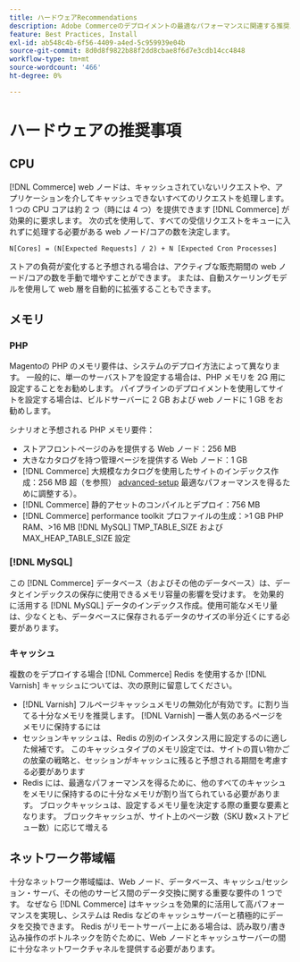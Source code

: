 ```yaml
---
title: ハードウェアRecommendations
description: Adobe Commerceのデプロイメントの最適なパフォーマンスに関連する推奨ハードウェアのリストを確認します。
feature: Best Practices, Install
exl-id: ab548c4b-6f56-4409-a4ed-5c959939e04b
source-git-commit: 8d0d8f9822b88f2dd8cbae8f6d7e3cdb14cc4848
workflow-type: tm+mt
source-wordcount: '466'
ht-degree: 0%

---
```


# ハードウェアの推奨事項

## CPU

[!DNL Commerce] web ノードは、キャッシュされていないリクエストや、アプリケーションを介してキャッシュできないすべてのリクエストを処理します。 1 つの CPU コアは約 2 つ（時には 4 つ）を提供できます [!DNL Commerce] が効果的に要求します。 次の式を使用して、すべての受信リクエストをキューに入れずに処理する必要がある web ノード/コアの数を決定します。

```
N[Cores] = (N[Expected Requests] / 2) + N [Expected Cron Processes]
```

ストアの負荷が変化すると予想される場合は、アクティブな販売期間の web ノード/コアの数を手動で増やすことができます。 または、自動スケーリングモデルを使用して web 層を自動的に拡張することもできます。

## メモリ

### PHP

Magentoの PHP のメモリ要件は、システムのデプロイ方法によって異なります。  一般的に、単一のサーバストアを設定する場合は、PHP メモリを 2G 用に設定することをお勧めします。  パイプラインのデプロイメントを使用してサイトを設定する場合は、ビルドサーバーに 2 GB および web ノードに 1 GB をお勧めします。

シナリオと予想される PHP メモリ要件：

* ストアフロントページのみを提供する Web ノード：256 MB
* 大きなカタログを持つ管理ページを提供する Web ノード：1 GB
* [!DNL Commerce] 大規模なカタログを使用したサイトのインデックス作成：256 MB 超（を参照） [advanced-setup](../performance/advanced-setup.md) 最適なパフォーマンスを得るために調整する）。
* [!DNL Commerce] 静的アセットのコンパイルとデプロイ：756 MB
* [!DNL Commerce] performance toolkit プロファイルの生成：>1 GB PHP RAM、>16 MB [!DNL MySQL] TMP_TABLE_SIZE およびMAX_HEAP_TABLE_SIZE 設定

### [!DNL MySQL]

この [!DNL Commerce] データベース（およびその他のデータベース）は、データとインデックスの保存に使用できるメモリ容量の影響を受けます。 を効果的に活用する [!DNL MySQL] データのインデックス作成。使用可能なメモリ量は、少なくとも、データベースに保存されるデータのサイズの半分近くにする必要があります。

### キャッシュ

複数のをデプロイする場合 [!DNL Commerce] Redis を使用するか [!DNL Varnish] キャッシュについては、次の原則に留意してください。

* [!DNL Varnish] フルページキャッシュメモリの無効化が有効です。に割り当てる十分なメモリを推奨します。 [!DNL Varnish] 一番人気のあるページをメモリに保持するには
* セッションキャッシュは、Redis の別のインスタンス用に設定するのに適した候補です。  このキャッシュタイプのメモリ設定では、サイトの買い物かごの放棄の戦略と、セッションがキャッシュに残ると予想される期間を考慮する必要があります
* Redis には、最適なパフォーマンスを得るために、他のすべてのキャッシュをメモリに保持するのに十分なメモリが割り当てられている必要があります。  ブロックキャッシュは、設定するメモリ量を決定する際の重要な要素となります。  ブロックキャッシュが、サイト上のページ数（SKU 数×ストアビュー数）に応じて増える

## ネットワーク帯域幅

十分なネットワーク帯域幅は、Web ノード、データベース、キャッシュ/セッション・サーバ、その他のサービス間のデータ交換に関する重要な要件の 1 つです。 なぜなら [!DNL Commerce] はキャッシュを効果的に活用して高パフォーマンスを実現し、システムは Redis などのキャッシュサーバーと積極的にデータを交換できます。 Redis がリモートサーバー上にある場合は、読み取り/書き込み操作のボトルネックを防ぐために、Web ノードとキャッシュサーバーの間に十分なネットワークチャネルを提供する必要があります。
